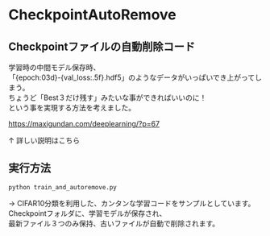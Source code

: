 # CheckpointAutoRemove
## Checkpointファイルの自動削除コード

学習時の中間モデル保存時、  
「{epoch:03d}-{val_loss:.5f}.hdf5」のようなデータがいっぱいでき上がってしまう。  
ちょうど「Best３だけ残す」みたいな事ができればいいのに！  
という事を実現する方法を考えました。  

https://maxigundan.com/deeplearning/?p=67

↑ 詳しい説明はこちら


## 実行方法

`python train_and_autoremove.py`

→ CIFAR10分類を利用した、カンタンな学習コードをサンプルとしています。  
Checkpointフォルダに、学習モデルが保存され、  
最新ファイル３つのみ保持、古いファイルが自動で削除されます。 
